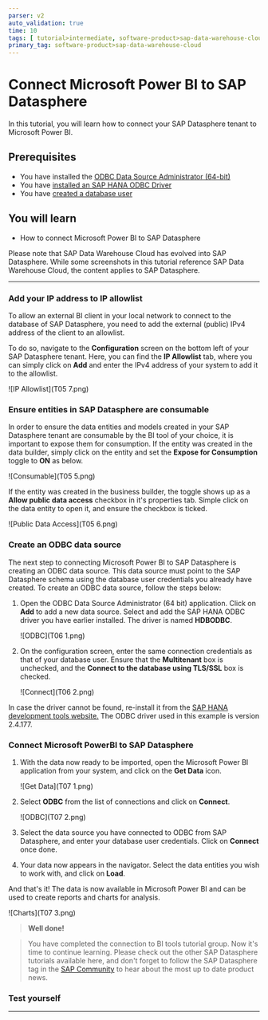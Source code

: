 ```yaml
---
parser: v2
auto_validation: true
time: 10
tags: [ tutorial>intermediate, software-product>sap-data-warehouse-cloud]
primary_tag: software-product>sap-data-warehouse-cloud
---
```


# Connect Microsoft Power BI to SAP Datasphere
<!-- description --> In this tutorial, you will learn how to connect your SAP Datasphere tenant to Microsoft Power BI.

## Prerequisites
  - You have installed the [ODBC Data Source Administrator (64-bit)](https://docs.microsoft.com/en-us/sql/connect/odbc/download-odbc-driver-for-sql-server?view=sql-server-ver15)
  - You have [installed an SAP HANA ODBC Driver](data-warehouse-cloud-bi4-install-odbc)
  - You have [created a database user](data-warehouse-cloud-intro8-create-databaseuser)


## You will learn
  - How to connect Microsoft Power BI to SAP Datasphere

Please note that SAP Data Warehouse Cloud has evolved into SAP Datasphere. While some screenshots in this tutorial reference SAP Data Warehouse Cloud, the content applies to SAP Datasphere.

---

### Add your IP address to IP allowlist


To allow an external BI client in your local network to connect to the database of SAP Datasphere, you need to add the external (public) IPv4 address of the client to an allowlist.

To do so, navigate to the **Configuration** screen on the bottom left of your SAP Datasphere tenant. Here, you can find the **IP Allowlist** tab, where you can simply click on **Add** and enter the IPv4 address of your system to add it to the allowlist.

  ![IP Allowlist](T05 7.png)


### Ensure entities in SAP Datasphere are consumable


In order to ensure the data entities and models created in your SAP Datasphere tenant are consumable by the BI tool of your choice, it is important to expose them for consumption.
If the entity was created in the data builder, simply click on the entity and set the **Expose for Consumption** toggle to **ON** as below.

  ![Consumable](T05 5.png)

If the entity was created in the business builder, the toggle shows up as a **Allow public data access** checkbox in it's properties tab. Simple click on the data entity to open it, and ensure the checkbox is ticked.

  ![Public Data Access](T05 6.png)



### Create an ODBC data source


The next step to connecting Microsoft Power BI to SAP Datasphere is creating an ODBC data source. This data source must point to the SAP Datasphere schema using the database user credentials you already have created. To create an ODBC data source, follow the steps below:

1. Open the ODBC Data Source Administrator (64 bit) application. Click on **Add** to add a new data source. Select and add the SAP HANA ODBC driver you have earlier installed. The driver is named **HDBODBC**.

    ![ODBC](T06 1.png)

2. On the configuration screen, enter the same connection credentials as that of your database user. Ensure that the **Multitenant** box is unchecked, and the **Connect to the database using TLS/SSL** box is checked.

    ![Connect](T06 2.png)

In case the driver cannot be found, re-install it from the [SAP HANA development tools website.](https://tools.eu1.hana.ondemand.com/#hanatools) The ODBC driver used in this example is version 2.4.177.



### Connect Microsoft PowerBI to SAP Datasphere


1.	With the data now ready to be imported, open the Microsoft Power BI application from your system, and click on the **Get Data** icon.

    ![Get Data](T07 1.png)

2. Select **ODBC** from the list of connections and click on **Connect**.

    ![ODBC](T07 2.png)

3.	Select the data source you have connected to ODBC from SAP Datasphere, and enter your database user credentials. Click on **Connect** once done.

4.	Your data now appears in the navigator. Select the data entities you wish to work with, and click on **Load**.

And that's it! The data is now available in Microsoft Power BI and can be used to create reports and charts for analysis.

  ![Charts](T07 3.png)

>**Well done!**

> You have completed the connection to BI tools tutorial group. Now it's time to continue learning. Please check out the other SAP Datasphere tutorials available here, and don't forget to follow the SAP Datasphere tag in the [SAP Community](http://community.sap.com) to hear about the most up to date product news.


### Test yourself




---

